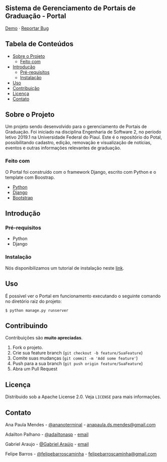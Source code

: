 
## Sistema de Gerenciamento de Portais de Graduação - Portal

[Demo](https://plataformasuniversitarias.github.io/)  ·  [Reportar Bug](https://github.com/ES2-UFPI/404-portal/issues)

## Tabela de Conteúdos

-   [Sobre o Projeto](https://github.com/ES2-UFPI/404-portal#sobre-o-projeto)
	-   [Feito com](https://github.com/ES2-UFPI/404-portal#feito-com)
-   [Introdução](https://github.com/ES2-UFPI/404-portal#introdu%C3%A7%C3%A3o)
	   -   [Pré-requisitos](https://github.com/ES2-UFPI/404-portal#pr%C3%A9-requisitos)
	   -   [Instalação](https://github.com/ES2-UFPI/404-portal#instala%C3%A7%C3%A3o)
-   [Uso](https://github.com/ES2-UFPI/404-portal#uso)
-   [Contribuição](https://github.com/ES2-UFPI/404-portal#contribuindo)
-   [Licença](https://github.com/ES2-UFPI/404-portal#licen%C3%A7a)
-   [Contato](https://github.com/ES2-UFPI/404-portal#contato)

## Sobre o Projeto

Um projeto sendo desenvolvido para o gerenciamento de Portais de Graduação. Foi iniciado na disciplina Engenharia de Software 2, no período letivo 2019.1 na Universidade Federal do Piauí. Este é o repositório do Potal, possibilitando cadastro, edição, removação e visualização de notícias, eventos e outras informações relevantes de graduação.

### Feito com

O Portal foi construído com o framework Django, escrito com Python e o template com Boostrap.

-   [Python](https://www.python.org/)
-   [Django](https://www.djangoproject.com/)
-   [Bootstrap](https://getbootstrap.com/)

## Introdução

### Pré-requisitos

- Python
- Django

### Instalação

Nós disponibilizamos um tutorial de instalação neste [link](https://github.com/ES2-UFPI/gerenciamento-do-time-404/wiki/Persist%C3%AAncia-de-Dados).

## Uso

É possível ver o Portal em funcionamento executando o seguinte comando no diretório raiz do projeto:

```$ python manage.py runserver```

## Contribuindo

Contribuições são **muito apreciadas**.

1.  Fork o projeto.
2.  Crie sua feature branch (`git checkout -b feature/SuaFeature`)
3.  Comite suas mudanças (`git commit -m 'Add some feature'`)
4.  Push para a sua branch (`git push origin feature/SuaFeature`)
5.  Abra um Pull Request

## Licença

Distribuido sob a Apache License 2.0. Veja `LICENSE` para mais informações.

## Contato

Ana Paula Mendes -  [@ananoterminal](https://twitter.com/ananoterminal)  -  [anapaula.ds.mendes@gmail.com](mailto:anapaula.ds.mendes@gmail.com)

Adailton Palhano -  [@adailtonasp](https://github.com/adailtonasp)  -  [email](mailto:email@gmail.com)

Gabriel Araujo -  [@Gabriel Araújo](https://github.com/gabriel-arauj)  -  [email](mailto:email@gmail.com)

Felipe Barros -  [@felipebarroscaminha](http://github.com/felipebarroscaminha)  -  [felipebarroscaminha@gmail.com](mailto:felipebarroscaminha@gmail.com)
